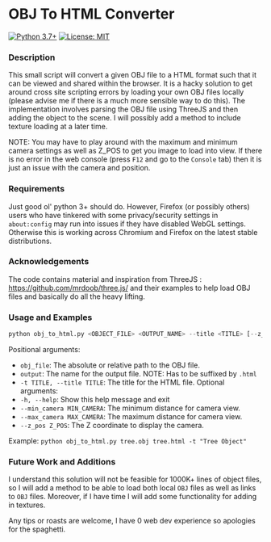 # OBJ To HTML Converter

[![Python 3.7+](https://img.shields.io/badge/python-3.7+-blue.svg)](https://www.python.org/downloads/release/python-376/)
[![License: MIT](https://img.shields.io/badge/License-MIT-yellow.svg)](https://github.com/AdamG012/obj-to-html/blob/main/LICENCE)

### Description

This small script will convert a given OBJ file to a HTML format such that it can be viewed and shared within the browser. It is a hacky solution to get around cross site scripting errors by loading your own OBJ files locally (please advise me if there is a much more sensible way to do this). The implementation involves parsing the OBJ file using ThreeJS and then adding the object to the scene. I will possibly add a method to include texture loading at a later time.

NOTE: You may have to play around with the maximum and minimum camera settings as well as Z_POS to get you image to load into view. If there is no error in the web console (press `F12` and go to the `Console` tab) then it is just an issue with the camera and position. 

### Requirements

Just good ol' python 3+ should do. However, Firefox (or possibly others) users who have tinkered with some privacy/security settings in `about:config` may run into issues if they have disabled WebGL settings. Otherwise this is working across Chromium and Firefox on the latest stable distributions.

### Acknowledgements

The code contains material and inspiration from ThreeJS : https://github.com/mrdoob/three.js/ and their examples to help load OBJ files and basically do all the heavy lifting.

### Usage and Examples

``` python
python obj_to_html.py <OBJECT_FILE> <OUTPUT_NAME> --title <TITLE> [--z_pos Z_POS] [--min_camera MIN_CAMERA] [--max_camera MAX_CAMERA]
```


Positional arguments:
  - `obj_file`: The absolute or relative path to the OBJ file.
  - `output`: The name for the output file. NOTE: Has to be suffixed by `.html`
  - `-t TITLE, --title TITLE`: The title for the HTML file.
Optional arguments:
  - `-h, --help`: Show this help message and exit
  - `--min_camera MIN_CAMERA`: The minimum distance for camera view.
  - `--max_camera MAX_CAMERA`: The maximum distance for camera view.
  - `--z_pos Z_POS`: The Z coordinate to display the camera.

Example:
                  `python obj_to_html.py tree.obj tree.html -t "Tree Object"`

### Future Work and Additions

I understand this solution will not be feasible for 1000K+ lines of object files, so I will add a method to be able to load both local `OBJ` files as well as links to `OBJ` files. Moreover, if I have time I will add some functionality for adding in textures. 

Any tips or roasts are welcome, I have 0 web dev experience so apologies for the spaghetti.
